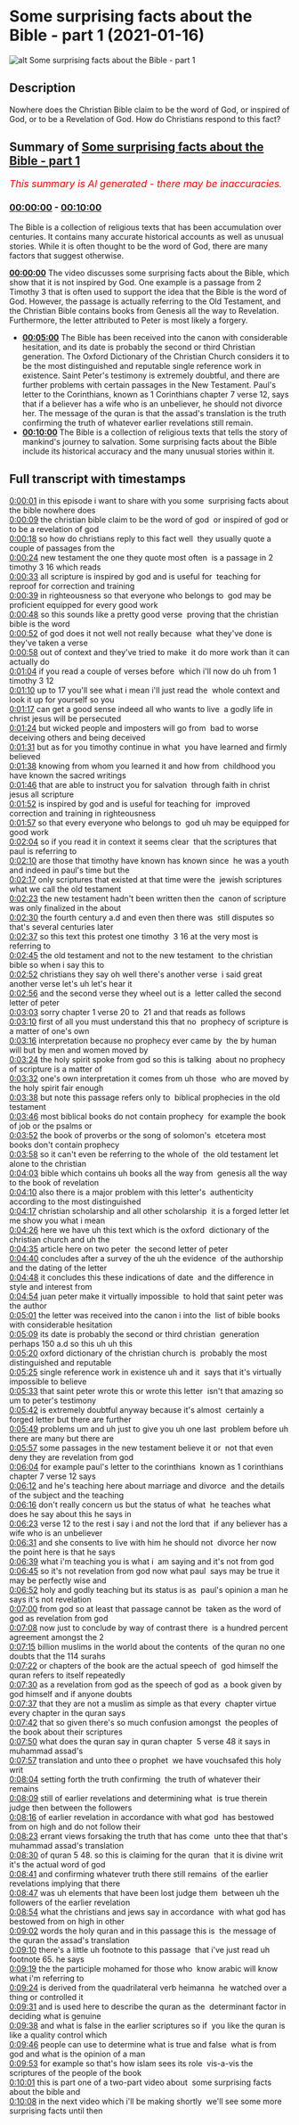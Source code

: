 # Some surprising facts about the Bible - part 1 (2021-01-16)

![alt Some surprising facts about the Bible - part 1](ITZHvxxRpj8.jpg "Some surprising facts about the Bible - part 1")

## Description

Nowhere does the Christian Bible claim to be the word of God, or inspired of God, or to be a Revelation of God. How do Christians respond to this fact?

## Summary of [Some surprising facts about the Bible - part 1](https://www.youtube.com/watch?v=ITZHvxxRpj8)


*<span style="color:red; font-size:125%">This summary is AI generated - there may be inaccuracies</span>. [](/)*

### [00:00:00](https://www.youtube.com/watch?v=ITZHvxxRpj8&t=0) - [00:10:00](https://www.youtube.com/watch?v=ITZHvxxRpj8&t=600)

The Bible is a collection of religious texts that has been accumulation over centuries. It contains many accurate historical accounts as well as unusual stories. While it is often thought to be the word of God, there are many factors that suggest otherwise.

**[00:00:00](https://www.youtube.com/watch?v=ITZHvxxRpj8&t=0)** The video discusses some surprising facts about the Bible, which show that it is not inspired by God. One example is a passage from 2 Timothy 3 that is often used to support the idea that the Bible is the word of God. However, the passage is actually referring to the Old Testament, and the Christian Bible contains books from Genesis all the way to Revelation. Furthermore, the letter attributed to Peter is most likely a forgery.
* **[00:05:00](https://www.youtube.com/watch?v=ITZHvxxRpj8&t=300)** The Bible has been received into the canon with considerable hesitation, and its date is probably the second or third Christian generation. The Oxford Dictionary of the Christian Church considers it to be the most distinguished and reputable single reference work in existence. Saint Peter's testimony is extremely doubtful, and there are further problems with certain passages in the New Testament. Paul's letter to the Corinthians, known as 1 Corinthians chapter 7 verse 12, says that if a believer has a wife who is an unbeliever, he should not divorce her. The message of the quran is that the assad's translation is the truth confirming the truth of whatever earlier revelations still remain.
* **[00:10:00](https://www.youtube.com/watch?v=ITZHvxxRpj8&t=600)** The Bible is a collection of religious texts that tells the story of mankind's journey to salvation. Some surprising facts about the Bible include its historical accuracy and the many unusual stories within it.

## Full transcript with timestamps

[0:00:01](https://youtu.be/ITZHvxxRpj8?t=1) in this episode i want to share with you some 
surprising facts about the bible nowhere does    
[0:00:09](https://youtu.be/ITZHvxxRpj8?t=9) the christian bible claim to be the word of god 
or inspired of god or to be a revelation of god    
[0:00:18](https://youtu.be/ITZHvxxRpj8?t=18) so how do christians reply to this fact well 
they usually quote a couple of passages from the    
[0:00:24](https://youtu.be/ITZHvxxRpj8?t=24) new testament the one they quote most often 
is a passage in 2 timothy 3 16 which reads    
[0:00:33](https://youtu.be/ITZHvxxRpj8?t=33) all scripture is inspired by god and is useful for 
teaching for reproof for correction and training    
[0:00:39](https://youtu.be/ITZHvxxRpj8?t=39) in righteousness so that everyone who belongs to 
god may be proficient equipped for every good work    
[0:00:48](https://youtu.be/ITZHvxxRpj8?t=48) so this sounds like a pretty good verse 
proving that the christian bible is the word    
[0:00:52](https://youtu.be/ITZHvxxRpj8?t=52) of god does it not well not really because 
what they've done is they've taken a verse    
[0:00:58](https://youtu.be/ITZHvxxRpj8?t=58) out of context and they've tried to make 
it do more work than it can actually do    
[0:01:04](https://youtu.be/ITZHvxxRpj8?t=64) if you read a couple of verses before 
which i'll now do uh from 1 timothy 3 12    
[0:01:10](https://youtu.be/ITZHvxxRpj8?t=70) up to 17 you'll see what i mean i'll just read the 
whole context and look it up for yourself so you    
[0:01:17](https://youtu.be/ITZHvxxRpj8?t=77) can get a good sense indeed all who wants to live 
a godly life in christ jesus will be persecuted    
[0:01:24](https://youtu.be/ITZHvxxRpj8?t=84) but wicked people and imposters will go from 
bad to worse deceiving others and being deceived    
[0:01:31](https://youtu.be/ITZHvxxRpj8?t=91) but as for you timothy continue in what 
you have learned and firmly believed    
[0:01:38](https://youtu.be/ITZHvxxRpj8?t=98) knowing from whom you learned it and how from 
childhood you have known the sacred writings    
[0:01:46](https://youtu.be/ITZHvxxRpj8?t=106) that are able to instruct you for salvation 
through faith in christ jesus all scripture    
[0:01:52](https://youtu.be/ITZHvxxRpj8?t=112) is inspired by god and is useful for teaching for 
improved correction and training in righteousness    
[0:01:57](https://youtu.be/ITZHvxxRpj8?t=117) so that every everyone who belongs to 
god uh may be equipped for good work    
[0:02:04](https://youtu.be/ITZHvxxRpj8?t=124) so if you read it in context it seems clear 
that the scriptures that paul is referring to    
[0:02:10](https://youtu.be/ITZHvxxRpj8?t=130) are those that timothy have known has known since 
he was a youth and indeed in paul's time but the    
[0:02:17](https://youtu.be/ITZHvxxRpj8?t=137) only scriptures that existed at that time were the 
jewish scriptures what we call the old testament    
[0:02:23](https://youtu.be/ITZHvxxRpj8?t=143) the new testament hadn't been written then the 
canon of scripture was only finalized in the about    
[0:02:30](https://youtu.be/ITZHvxxRpj8?t=150) the fourth century a.d and even then there was 
still disputes so that's several centuries later    
[0:02:37](https://youtu.be/ITZHvxxRpj8?t=157) so this text this protest one timothy 
3 16 at the very most is referring to    
[0:02:45](https://youtu.be/ITZHvxxRpj8?t=165) the old testament and not to the new testament 
to the christian bible so when i say this to    
[0:02:52](https://youtu.be/ITZHvxxRpj8?t=172) christians they say oh well there's another verse 
i said great another verse let's uh let's hear it    
[0:02:56](https://youtu.be/ITZHvxxRpj8?t=176) and the second verse they wheel out is a 
letter called the second letter of peter    
[0:03:03](https://youtu.be/ITZHvxxRpj8?t=183) sorry chapter 1 verse 20 to 
21 and that reads as follows    
[0:03:10](https://youtu.be/ITZHvxxRpj8?t=190) first of all you must understand this that no 
prophecy of scripture is a matter of one's own    
[0:03:16](https://youtu.be/ITZHvxxRpj8?t=196) interpretation because no prophecy ever came by 
the by human will but by men and women moved by    
[0:03:24](https://youtu.be/ITZHvxxRpj8?t=204) the holy spirit spoke from god so this is talking 
about no prophecy of scripture is a matter of    
[0:03:32](https://youtu.be/ITZHvxxRpj8?t=212) one's own interpretation it comes from uh those 
who are moved by the holy spirit fair enough    
[0:03:38](https://youtu.be/ITZHvxxRpj8?t=218) but note this passage refers only to 
biblical prophecies in the old testament    
[0:03:46](https://youtu.be/ITZHvxxRpj8?t=226) most biblical books do not contain prophecy 
for example the book of job or the psalms or    
[0:03:52](https://youtu.be/ITZHvxxRpj8?t=232) the book of proverbs or the song of solomon's 
etcetera most books don't contain prophecy    
[0:03:58](https://youtu.be/ITZHvxxRpj8?t=238) so it can't even be referring to the whole of 
the old testament let alone to the christian    
[0:04:03](https://youtu.be/ITZHvxxRpj8?t=243) bible which contains uh books all the way from 
genesis all the way to the book of revelation  
[0:04:10](https://youtu.be/ITZHvxxRpj8?t=250) also there is a major problem with this letter's 
authenticity according to the most distinguished    
[0:04:17](https://youtu.be/ITZHvxxRpj8?t=257) christian scholarship and all other scholarship 
it is a forged letter let me show you what i mean    
[0:04:26](https://youtu.be/ITZHvxxRpj8?t=266) here we have uh this text which is the oxford 
dictionary of the christian church and uh the    
[0:04:35](https://youtu.be/ITZHvxxRpj8?t=275) article here on two peter 
the second letter of peter    
[0:04:40](https://youtu.be/ITZHvxxRpj8?t=280) concludes after a survey of the uh the evidence 
of the authorship and the dating of the letter    
[0:04:48](https://youtu.be/ITZHvxxRpj8?t=288) it concludes this these indications of date 
and the difference in style and interest from    
[0:04:54](https://youtu.be/ITZHvxxRpj8?t=294) juan peter make it virtually impossible 
to hold that saint peter was the author    
[0:05:01](https://youtu.be/ITZHvxxRpj8?t=301) the letter was received into the canon i into the 
list of bible books with considerable hesitation    
[0:05:09](https://youtu.be/ITZHvxxRpj8?t=309) its date is probably the second or third christian 
generation perhaps 150 a.d so this uh uh this    
[0:05:20](https://youtu.be/ITZHvxxRpj8?t=320) oxford dictionary of the christian church is 
probably the most distinguished and reputable    
[0:05:25](https://youtu.be/ITZHvxxRpj8?t=325) single reference work in existence uh and it 
says that it's virtually impossible to believe    
[0:05:33](https://youtu.be/ITZHvxxRpj8?t=333) that saint peter wrote this or wrote this letter 
isn't that amazing so um to peter's testimony    
[0:05:42](https://youtu.be/ITZHvxxRpj8?t=342) is extremely doubtful anyway because it's almost 
certainly a forged letter but there are further    
[0:05:49](https://youtu.be/ITZHvxxRpj8?t=349) problems um and uh just to give you uh one last 
problem before uh there are many but there are    
[0:05:57](https://youtu.be/ITZHvxxRpj8?t=357) some passages in the new testament believe it or 
not that even deny they are revelation from god    
[0:06:04](https://youtu.be/ITZHvxxRpj8?t=364) for example paul's letter to the corinthians 
known as 1 corinthians chapter 7 verse 12 says    
[0:06:12](https://youtu.be/ITZHvxxRpj8?t=372) and he's teaching here about marriage and divorce 
and the details of the subject and the teaching    
[0:06:16](https://youtu.be/ITZHvxxRpj8?t=376) don't really concern us but the status of what 
he teaches what does he say about this he says in    
[0:06:23](https://youtu.be/ITZHvxxRpj8?t=383) verse 12 to the rest i say i and not the lord that 
if any believer has a wife who is an unbeliever    
[0:06:31](https://youtu.be/ITZHvxxRpj8?t=391) and she consents to live with him he should not 
divorce her now the point here is that he says    
[0:06:39](https://youtu.be/ITZHvxxRpj8?t=399) what i'm teaching you is what i 
am saying and it's not from god    
[0:06:45](https://youtu.be/ITZHvxxRpj8?t=405) so it's not revelation from god now what paul 
says may be true it may be perfectly wise and    
[0:06:52](https://youtu.be/ITZHvxxRpj8?t=412) holy and godly teaching but its status is as 
paul's opinion a man he says it's not revelation    
[0:07:00](https://youtu.be/ITZHvxxRpj8?t=420) from god so at least that passage cannot be 
taken as the word of god as revelation from god    
[0:07:08](https://youtu.be/ITZHvxxRpj8?t=428) now just to conclude by way of contrast there 
is a hundred percent agreement amongst the 2    
[0:07:15](https://youtu.be/ITZHvxxRpj8?t=435) billion muslims in the world about the contents 
of the quran no one doubts that the 114 surahs    
[0:07:22](https://youtu.be/ITZHvxxRpj8?t=442) or chapters of the book are the actual speech of 
god himself the quran refers to itself repeatedly    
[0:07:30](https://youtu.be/ITZHvxxRpj8?t=450) as a revelation from god as the speech of god as 
a book given by god himself and if anyone doubts    
[0:07:37](https://youtu.be/ITZHvxxRpj8?t=457) that they are not a muslim as simple as that every 
chapter virtue every chapter in the quran says    
[0:07:42](https://youtu.be/ITZHvxxRpj8?t=462) that so given there's so much confusion amongst 
the peoples of the book about their scriptures    
[0:07:50](https://youtu.be/ITZHvxxRpj8?t=470) what does the quran say in quran chapter 
5 verse 48 it says in muhammad assad's    
[0:07:57](https://youtu.be/ITZHvxxRpj8?t=477) translation and unto thee o prophet 
we have vouchsafed this holy writ    
[0:08:04](https://youtu.be/ITZHvxxRpj8?t=484) setting forth the truth confirming 
the truth of whatever their remains    
[0:08:09](https://youtu.be/ITZHvxxRpj8?t=489) still of earlier revelations and determining what 
is true therein judge then between the followers    
[0:08:16](https://youtu.be/ITZHvxxRpj8?t=496) of earlier revelation in accordance with what god 
has bestowed from on high and do not follow their    
[0:08:23](https://youtu.be/ITZHvxxRpj8?t=503) errant views forsaking the truth that has come 
unto thee that that's muhammad assad's translation    
[0:08:30](https://youtu.be/ITZHvxxRpj8?t=510) of quran 5 48. so this is claiming for the quran 
that it is divine writ it's the actual word of god    
[0:08:41](https://youtu.be/ITZHvxxRpj8?t=521) and confirming whatever truth there still remains 
of the earlier revelations implying that there    
[0:08:47](https://youtu.be/ITZHvxxRpj8?t=527) was uh elements that have been lost judge them 
between uh the followers of the earlier revelation    
[0:08:54](https://youtu.be/ITZHvxxRpj8?t=534) what the christians and jews say in accordance 
with what god has bestowed from on high in other    
[0:09:02](https://youtu.be/ITZHvxxRpj8?t=542) words the holy quran and in this passage this is 
the message of the quran the assad's translation    
[0:09:10](https://youtu.be/ITZHvxxRpj8?t=550) there's a little uh footnote to this passage 
that i've just read uh footnote 65. he says    
[0:09:19](https://youtu.be/ITZHvxxRpj8?t=559) the the participle mohamed for those who 
know arabic will know what i'm referring to    
[0:09:24](https://youtu.be/ITZHvxxRpj8?t=564) is derived from the quadrilateral verb heimanna 
he watched over a thing or controlled it    
[0:09:31](https://youtu.be/ITZHvxxRpj8?t=571) and is used here to describe the quran as the 
determinant factor in deciding what is genuine    
[0:09:38](https://youtu.be/ITZHvxxRpj8?t=578) and what is false in the earlier scriptures so if 
you like the quran is like a quality control which    
[0:09:46](https://youtu.be/ITZHvxxRpj8?t=586) people can use to determine what is true and false 
what is from god and what is the opinion of a man    
[0:09:53](https://youtu.be/ITZHvxxRpj8?t=593) for example so that's how islam sees its role 
vis-a-vis the scriptures of the people of the book    
[0:10:01](https://youtu.be/ITZHvxxRpj8?t=601) this is part one of a two-part video about 
some surprising facts about the bible and    
[0:10:08](https://youtu.be/ITZHvxxRpj8?t=608) in the next video which i'll be making shortly 
we'll see some more surprising facts until then  
